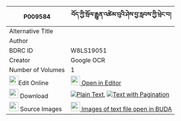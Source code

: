 |P009584|བོད་ཀྱི་སྲོལ་རྒྱུན་འཚེམ་བུའི་ཤེས་བྱ་རླབས་ཀྱི་ཕྲེང་བ། 
| --- | --- 
|Alternative Title |
|Author | 
|BDRC ID | W8LS19051
|Creator | Google OCR
|Number of Volumes| 1
|<img width="25" src="https://img.icons8.com/color/25/000000/edit-property.png">Edit Online| [<img width="25" src="https://avatars.githubusercontent.com/u/45091458?s=200&v=4"> Open in Editor](http://editor.openpecha.org/P009584)
|<img width="25" src="https://img.icons8.com/fluent/48/000000/download-2.png"/>  Download | [![](https://img.icons8.com/color/20/000000/txt.png)Plain Text](https://github.com/Openpecha/P009584/releases/download/v1/bo_kyi_sol_gyun_tsem_bu_i_shej_plain_P009584.zip), [![](https://img.icons8.com/color/20/000000/txt.png)Text with Pagination](https://github.com/Openpecha/P009584/releases/download/v1/bo_kyi_sol_gyun_tsem_bu_i_shej_pages_P009584.zip)
|<img width="25" src="https://img.icons8.com/plasticine/100/000000/pictures-folder.png"/>  Source Images | [<img width="25" src="https://library.bdrc.io/icons/BUDA-small.svg"> Images of text file open in BUDA](https://library.bdrc.io/show/bdr:W8LS19051)